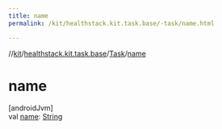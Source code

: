```yaml
---
title: name
permalink: /kit/healthstack.kit.task.base/-task/name.html

---
```

//[kit](../../../index.html)/[healthstack.kit.task.base](../index.html)/[Task](index.html)/[name](name.html)



# name



[androidJvm]\
val [name](name.html): [String](https://kotlinlang.org/api/latest/jvm/stdlib/kotlin/-string/index.html)




